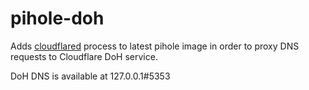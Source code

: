# pihole-doh

Adds [cloudflared](https://developers.cloudflare.com/1.1.1.1/encryption/dns-over-https/dns-over-https-client/) process to latest pihole image in order to proxy DNS requests to Cloudflare DoH service.

DoH DNS is available at 127.0.0.1#5353
